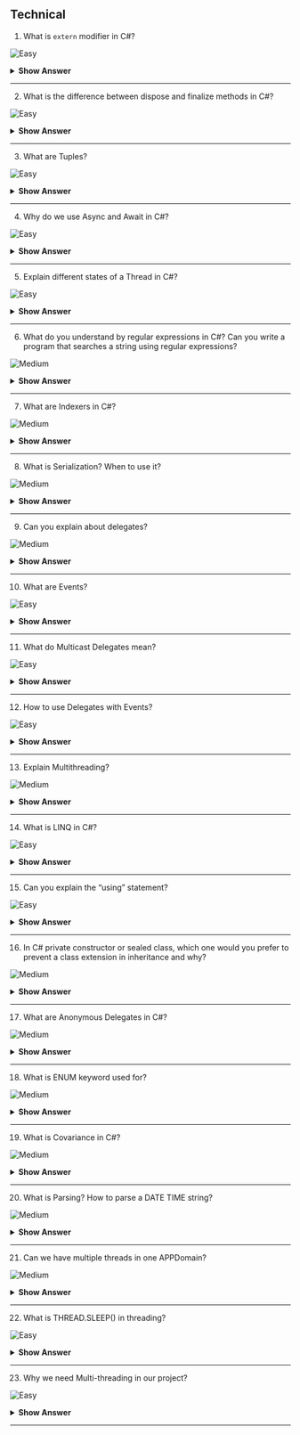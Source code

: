 ## Technical

1.  What is `extern` modifier in C#?

![Easy](https://github.com/revaturelabs/interviewquestions/blob/dev/ComplexityTags/simple%20(2).svg)

<details> <summary> <b> Show Answer </b> </summary>

<blockquote> 
    
The `extern` modifier is used to declare a method that is implemented externally. A common use of the `extern` modifier is with the `DllImport` attribute when you are using Interop services to call into unmanaged code. In this case, the method must also be declared as `static`, as shown in the following example:

```C#
[DllImport("avifil32.dll")]
private static extern void AVIFileInit();
```

The `extern` keyword can also define an external assembly alias, which makes it possible to reference different versions of the same component from within a single assembly. 
	
</blockquote> 

</details>

---

2. What is the difference between dispose and finalize methods in C#?

![Easy](https://github.com/revaturelabs/interviewquestions/blob/dev/ComplexityTags/simple%20(2).svg)

<details> <summary> <b> Show Answer </b> </summary>

<blockquote> 

`dispose()` must be explicitly invoked by the user and the `finalize()` is called by the garbage collector when the object is destroyed.

</blockquote>

</details>

---

3. What are Tuples?

![Easy](https://github.com/revaturelabs/interviewquestions/blob/dev/ComplexityTags/simple%20(2).svg)

<details> <summary> <b> Show Answer </b> </summary>

<blockquote> 

Tuples are data structures that hold object properties and contain a sequence of elements of different data types. They were introduced as a `Tuple<T>` class in .NET Framework to avoid the need of creating separate types to hold object properties.

</blockquote>

</details>

---

4. Why do we use Async and Await in C#?

![Easy](https://github.com/revaturelabs/interviewquestions/blob/dev/ComplexityTags/simple%20(2).svg)

<details> <summary> <b> Show Answer </b> </summary>

<blockquote> 

The `async` keyword turns a method into an async method, which allows you to use the `await` keyword in its body. When the `await` keyword is applied, it suspends the calling method and yields control back to its caller until the awaited task is complete. `await` can only be used inside an `async` method.

```C#

public class HelloWorld
{
    public static void Main(string[] args)
    {
        Method1_2();
        int k=Method3();
        Console.WriteLine(k);
        Console.Read();
    }
    static async void Method1_2()
    {
        Console.WriteLine("Test");
        var i=await Task.Run(()=>
        {
            return Method1();
        })
        Console.WriteLine(i);
        int j=Method2(i);
        Console.WriteLine(j);
    }
    public static int Method1()
    {
        Thread.sleep(500);
        return 10;
    }
    public static int Method2(int i)
    {
        return 20 *i;
    }
    public static int Method3()
    {
        return 30;
    }
}

// Output Test 30 10 200

```

</blockquote>

</details>

---

5. Explain different states of a Thread in C#?

![Easy](https://github.com/revaturelabs/interviewquestions/blob/dev/ComplexityTags/simple%20(2).svg)

<details> <summary> <b> Show Answer </b> </summary>

<blockquote> 

A thread in C# can have any of the following states:

Aborted – The thread is dead but has not stopped

Running – The thread is executing

Stopped – The thread has stopped the execution

Suspended – The thread has been suspended

Unstarted – The thread is created but has not started execution yet

WaitSleepJoin – The thread calls sleep, calls wait on another object, and calls join on some other thread

</blockquote>

</details>

---

6. What do you understand by regular expressions in C#? Can you write a program that searches a string using regular expressions?

![Medium](https://github.com/revaturelabs/interviewquestions/blob/dev/ComplexityTags/Medium%20(2).svg)

<details> <summary> <b> Show Answer </b> </summary>

<blockquote>

A regular expression is a template for matching a set of inputs. It can consist of constructs, character literals, and operators. Regex is used for string parsing, as well as replacing the character string. 

The following code searches a string “C#” against the set of inputs from the languages array using Regex:

```C#

static void Main(strong[] args)
{
string[] languages = {“C#”, “Python”, “Java”};
foreach(string s in languages)
{
if(System.Text.RegularExpressions.Regex.IsMatch(s,“C#”))
{
Console.WriteLine(“Match found”);
}
}
}

```

</blockquote>

</details>

---

7. What are Indexers in C#?

![Medium](https://github.com/revaturelabs/interviewquestions/blob/dev/ComplexityTags/Medium%20(2).svg)

<details> <summary> <b> Show Answer </b> </summary>

<blockquote>

Indexers allow instances of a class or struct to be indexed just like arrays. The indexed value can be set or retrieved without explicitly specifying a type or instance member. Indexers resemble properties except that their accessors take parameters.

The following example defines a generic class with simple get and set accessor methods to assign and retrieve values. The Program class creates an instance of this class for storing strings.

```C#
using System;

class SampleCollection<T>
{
   // Declare an array to store the data elements.
   private T[] arr = new T[100];

   // Define the indexer to allow client code to use [] notation.
   public T this[int i]
   {
      get { return arr[i]; }
      set { arr[i] = value; }
   }
}

class Program
{
   static void Main()
   {
      var stringCollection = new SampleCollection<string>();
      stringCollection[0] = "Hello, World";
      Console.WriteLine(stringCollection[0]);
   }
}
// The example displays the following output:
//       Hello, World.

```

</blockquote>

</details>

---

8. What is Serialization? When to use it?

![Medium](https://github.com/revaturelabs/interviewquestions/blob/dev/ComplexityTags/Medium%20(2).svg)

<details> <summary> <b> Show Answer </b> </summary>

<blockquote>

Serialization is a process of converting object to its BINARY FORMAT (BYTES) Once it is converted to bytes, it can be easily stored and written to a disk or any such storage devices.

It is mostly used in Web API to convert class objects into JSON string like this.

```C#

private void JSONSerialize()
{
    Employee empObj=new Employee();
    empObj.ID=1;
    empObj.Name="Revature";
    empObj.Address="India";

    string jsonData=JSONConvert.SerializeObject(empObj);
    Response.Write(jsonData);
}

```

</blockquote>

</details>

---

9. Can you explain about delegates?

![Medium](https://github.com/revaturelabs/interviewquestions/blob/dev/ComplexityTags/Medium%20(2).svg)

<details> <summary> <b> Show Answer </b> </summary>

<blockquote>

`IEnumerable` interface is used when we want to iterate among our collection classes using a FOREACH loop. For example, in below code there is a List of Employees then you are adding new Employees in the list here. Then you are running a foreach loop to print the employee id and names one by one. Now how this loop is working. This is enabled by the `IEnumerable` only because internally List is using `IEnumerable`

```C#

class Program
{
    static void Main(string[] args)
    {
        var employees=new List<Employee>(){
            new Employee(){Id=1,Name="DotNet"},
            new Employee(){Id=2,Name="Training"}
        };
        foreach(var employee in employees)
        {
            Console.WriteLine(employee.Id+", "+employee.Name);
        }
        Console.ReadLine();
    }
}

public class Employee
{
    public int Id{get;set;}
    public string Name{get;set;}
}
```
If you got the definition of List then you will see the below code where List is inherited from `IEnumerable` interface.

```C#

namespace system.Collections.Generic
{
    public class List<T>:ICollection<T>,IEnumerable<T>,IEnumerable,IList<T>
    {
        ...public List();
        ...public List(IEnumerable<T> collection);
        ...public List(int capacity);
    }
}
```
And if you see the definition of `IEnumerable`, then you will see the below definition where it states that it supports iteration of non-generic collection.

```C#

namespace System.Collections
{
    public interface IEnumerable
    {
        IEnumerator GetEnumerator();
    }
}

```
</blockquote>

</details>

---

10. What are Events?

![Easy](https://github.com/revaturelabs/interviewquestions/blob/dev/ComplexityTags/simple%20(2).svg)

<details> <summary> <b> Show Answer </b> </summary>

<blockquote> 

- Events are user actions that generate notifications to the application to which it must respond. The user actions can be mouse movements, keypress and so on.

- Programmatically, a class that raises an event is called a publisher and a class which responds/receives the event is called a subscriber. The event should have at least one subscriber else that event is never raised.

- Delegates are used to declare Events.

``` C#
Public delegate void PrintNumbers();
Event PrintNumbers myEvent;
```

</blockquote>

</details>

---

11. What do Multicast Delegates mean?

![Easy](https://github.com/revaturelabs/interviewquestions/blob/dev/ComplexityTags/simple%20(2).svg)

<details> <summary> <b> Show Answer </b> </summary>

<blockquote> 

- A Delegate that points to more than one method is called a Multicast Delegate. Multicasting is achieved by using the + and += operator.

</blockquote>

</details>

---

12. How to use Delegates with Events?

![Easy](https://github.com/revaturelabs/interviewquestions/blob/dev/ComplexityTags/simple%20(2).svg)

<details> <summary> <b> Show Answer </b> </summary>

<blockquote> 

- Delegates are used to raise events and handle them. Always a delegate needs to be declared first and then the Events are declared.

</blockquote>

</details>

---

13. Explain Multithreading?

![Medium](https://github.com/revaturelabs/interviewquestions/blob/dev/ComplexityTags/Medium%20(2).svg)

<details> <summary> <b> Show Answer </b> </summary>

<blockquote> 

Multithreading in C# is a process in which multiple threads work simultaneously.It is a way to achieve Multitasking. It saves time because multiple tasks are being executed at a time. To create multithreaded application in C#, we need to use `SYSTEM.THREDING` namespace.

</blockquote>

</details>

---

14. What is LINQ in C#?

![Easy](https://github.com/revaturelabs/interviewquestions/blob/dev/ComplexityTags/simple%20(2).svg)

<details> <summary> <b> Show Answer </b> </summary>

<blockquote> 

LINQ stands for Language Integrated Query. LINQ has the great power of querying any source of data. The data source could be collections of objects, databases, or XML files. We can easily retrieve data from any object that implements the `IEnumerable<T>` interface.

</blockquote>

</details>

---

15. Can you explain the “using” statement?

![Easy](https://github.com/revaturelabs/interviewquestions/blob/dev/ComplexityTags/simple%20(2).svg)

<details> <summary> <b> Show Answer </b> </summary>

<blockquote> 

The keyword “using” is used to define the scope of the resources used in that using statement block. All the resources used inside the using code block get disposed of once the code block completes execution.

```C#

class Books : IDisposable
    	{
        private string _name { get; set; }
        private decimal _price { get; set; }

        public Books(string name, decimal price)
        {
            _name = name;
            _price = price;
        }

        public void Print()
        {
            Console.WriteLine("Book name is {0} and price is {1}", _name, _price);
        }

        public void Dispose()
        {
            throw new NotImplementedException();
        }
   	}

    	class Students
    	{
        public void DoSomething()
        {
            using (Books myBook = new Books("book name", 12.45))
            {
                myBook.Print();
            }
        }
}

```

</blockquote>

</details>

---

16. In C# private constructor or sealed class, which one would you prefer to prevent a class extension in inheritance and why?

![Medium](https://github.com/revaturelabs/interviewquestions/blob/dev/ComplexityTags/Medium%20(2).svg)

<details> <summary> <b> Show Answer </b> </summary>

<blockquote> 

The best choice is to use a sealed class to prevent the class not to be extended/inherited. This is true that a private constructor and sealed class both can prevent the extension of a class, which means, we cannot derive any class from it. However, they have their own purpose and properties.

</blockquote>

</details>

---
17. What are Anonymous Delegates in C#?

![Medium](https://github.com/revaturelabs/interviewquestions/blob/dev/ComplexityTags/Medium%20(2).svg)

<details> <summary> <b> Show Answer </b> </summary>

<blockquote> 

In Anonymous Delegates, you can create a delegate, but there is no need to declare the method associated with it.

See in the below code, there is not Add method or any other method. But the logic of adding is written inline using `delegate` keyword.

```C#

public delegate void Calculator(int x,int y);
class Program
{
    static void Main(string[] args)
    {
        Calculator calAdd=delegate(int a,int b)
        {
            Console.WriteLine(a+b);
        };
        calAdd(20,30);
        Console.ReadLine();
    }
}

```
</blockquote>

</details>

---

18. What is ENUM keyword used for?

![Medium](https://github.com/revaturelabs/interviewquestions/blob/dev/ComplexityTags/Medium%20(2).svg)

<details> <summary> <b> Show Answer </b> </summary>

<blockquote> 

An enum is a special "class" that represents a group of constants.

```C#

enum Level
{
    Low,
    Medium,
    High
}

class Program
{
    static void Main(string[] args)
    {
       Level myVar=Level.Medium;
       Console.WriteLine(myVar);
       Console.ReadLine(); 
    }
}
```

```C#
enum Weekdays
{
    Sunday,
    Monday,
    Tuesday,
    Wednesday,
    Thursday,
    Friday,
    Saturday
}
```

</blockquote>

</details>

---

19. What is Covariance in C#?

![Medium](https://github.com/revaturelabs/interviewquestions/blob/dev/ComplexityTags/Medium%20(2).svg)

<details> <summary> <b> Show Answer </b> </summary>

<blockquote> 

Covariance enables you to pass a derived type where a base type is expected.

`Small sml = new Bigger();`

</blockquote>

</details>

---

20. What is Parsing? How to parse a DATE TIME string?

![Medium](https://github.com/revaturelabs/interviewquestions/blob/dev/ComplexityTags/Medium%20(2).svg)

<details> <summary> <b> Show Answer </b> </summary>

<blockquote> 

Parsing converts a string into another data type.

**For Example:**

```C#
string text = “500”;
int num = int.Parse(text);
```

500 is an integer. So, the Parse method converts the string 500 into its own base type, i.e int.

Follow the same method to convert a DateTime string.

```C#

string dateTime = “Jan 1, 2018”;
DateTime parsedValue = DateTime.Parse(dateTime);

```

</blockquote>

</details>

---

21. Can we have multiple threads in one APPDomain?

![Medium](https://github.com/revaturelabs/interviewquestions/blob/dev/ComplexityTags/Medium%20(2).svg)

<details> <summary> <b> Show Answer </b> </summary>

<blockquote> 

One or more threads run in an AppDomain. An AppDomain is a runtime representation of a logical process within a physical process. Each AppDomain is started with a single thread, but can create additional threads from any of its threads.

</blockquote>

</details>

---

22. What is THREAD.SLEEP() in threading?

![Easy](https://github.com/revaturelabs/interviewquestions/blob/dev/ComplexityTags/simple%20(2).svg)

<details> <summary> <b> Show Answer </b> </summary>

<blockquote> 

Thread's execution can be paused by calling the `Thread.Sleep` method. This method takes an integer value that determines how long the thread should sleep. Example

`Thread.CurrentThread.Sleep(2000)`.

</blockquote>

</details>

---

23. Why we need Multi-threading in our project? 

![Easy](https://github.com/revaturelabs/interviewquestions/blob/dev/ComplexityTags/simple%20(2).svg)

<details> <summary> <b> Show Answer </b> </summary>

<blockquote> 

Multi-threading is running the multiple threads simultaneously. Some main advantages are:

- You can do multiple tasks simultaneously. For e.g. saving the details of user to a file while at the same time retrieving something from a web service.
- Threads are much lightweight than process. They don't get their own resources. They used the resources allocated to a process.
- Context-switch between threads takes less time than process.

</blockquote>

</details>

---

